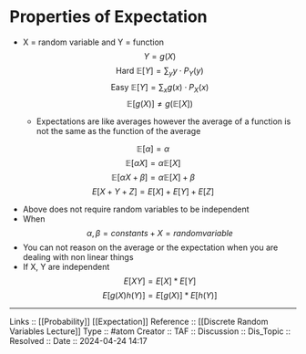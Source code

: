 # Properties of Expectation

- X = random variable and Y = function
$$
Y = g(X)
$$
$$
\text{Hard } \mathbb{E}[Y] = \sum_{y} y \cdot P_Y(y)
$$
$$
\text{Easy } \mathbb{E}[Y] = \sum_{x} g(x) \cdot P_X(x)
$$
$$
\mathbb{E}[g(X)] \neq g(\mathbb{E}[X])
$$

	- Expectations are like averages however the average of a function is not the same as the function of the average

$$
\mathbb{E}[\alpha] = \alpha
$$
$$
\mathbb{E}[\alpha X] = \alpha \mathbb{E}[X]
$$
$$
\mathbb{E}[\alpha X + \beta] = \alpha \mathbb{E}[X] + \beta
$$
$$
E[X+Y+Z]=E[X]+E[Y]+E[Z]
$$
- Above does not require random variables to be independent
- When
$$
\alpha, \beta = constants + X = random  variable
$$
- You can not reason on the average or the expectation when you are dealing with non linear things
- If X, Y are independent
$$
E[XY] = E[X]*E[Y]
$$
$$
E[g(X)h(Y)] = E[g(X)]*E[h(Y)]
$$
---
Links ::  [[Probability]] [[Expectation]]
Reference :: [[Discrete Random Variables Lecture]]
Type :: #atom
Creator ::
TAF ::
Discussion ::
Dis_Topic :: 
Resolved ::
Date :: 2024-04-24 14:17
